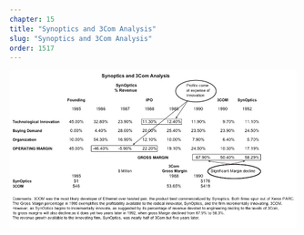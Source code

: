 ```yaml
---
chapter: 15
title: "Synoptics and 3Com Analysis"
slug: "Synoptics and 3Com Analysis"
order: 1517
---
```


![Synoptics and 3Com Analysis](/assets/img/a.17.png)